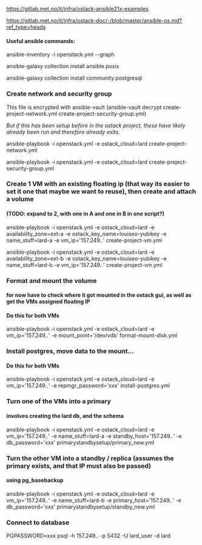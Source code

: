 https://gitlab.met.no/it/infra/ostack-ansible21x-examples

https://gitlab.met.no/it/infra/ostack-doc/-/blob/master/ansible-os.md?ref_type=heads

#### Useful ansible commands:
ansible-inventory -i openstack.yml --graph

ansible-galaxy collection install ansible.posix

ansible-galaxy collection install community.postgresql

### Create network and security group
This file is encrypted with ansible-vault (ansible-vault decrypt create-project-network.yml create-project-security-group.yml)

*But if this has been setup before in the ostack project, these have likely already been run and therefore already exits.*

ansible-playbook -i openstack.yml -e ostack_cloud=lard create-project-network.yml

ansible-playbook -i openstack.yml -e ostack_cloud=lard create-project-security-group.yml

### Create 1 VM with an existing floating ip (that way its easier to set it one that maybe we want to reuse), then create and attach a volume 
#### (TODO: expand to 2, with one in A and one in B in one script?) 
ansible-playbook -i openstack.yml -e ostack_cloud=lard -e availability_zone=ext-a -e ostack_key_name=louiseo-yubikey -e name_stuff=lard-a -e vm_ip='157.249.*.*' create-project-vm.yml

ansible-playbook -i openstack.yml -e ostack_cloud=lard -e availability_zone=ext-b -e ostack_key_name=louiseo-yubikey -e name_stuff=lard-b -e vm_ip='157.249.*.*' create-project-vm.yml

### Format and mount the volume
#### for now have to check where it got mounted in the ostack gui, as well as get the VMs assigned floating IP
#### Do this for both VMs
ansible-playbook -i openstack.yml -e ostack_cloud=lard -e vm_ip='157.249.*.*' -e mount_point='/dev/vdb' format-mount-disk.yml 

### Install postgres, move data to the mount...
#### Do this for both VMs
ansible-playbook -i openstack.yml -e ostack_cloud=lard -e vm_ip='157.249.*.*' -e repmgr_password='xxx' install-postgres.yml

### Turn one of the VMs into a primary
#### involves creating the lard db, and the schema
ansible-playbook -i openstack.yml -e ostack_cloud=lard -e vm_ip='157.249.*.*' -e name_stuff=lard-a -e standby_host='157.249.*.*'  -e db_password='xxx' primarystandbysetup/primary_new.yml

### Turn the other VM into a standby / replica (assumes the primary exists, and that IP must also be passed)
#### using pg_basebackup
ansible-playbook -i openstack.yml -e ostack_cloud=lard -e vm_ip='157.249.*.*' -e name_stuff=lard-b -e primary_host='157.249.*.*' -e db_password='xxx' primarystandbysetup/standby_new.yml

### Connect to database
PGPASSWORD=xxx psql -h 157.249.*.* -p 5432 -U lard_user -d lard
